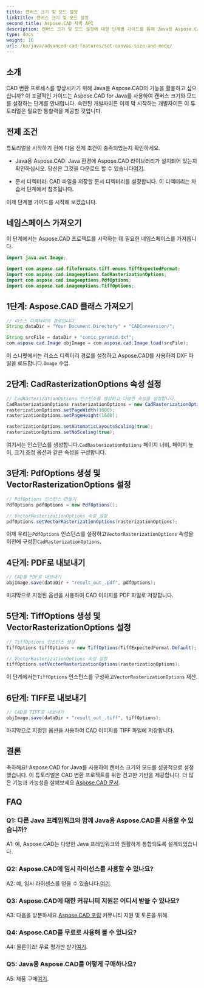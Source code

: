 ```yaml
---
title: 캔버스 크기 및 모드 설정
linktitle: 캔버스 크기 및 모드 설정
second_title: Aspose.CAD 자바 API
description: 캔버스 크기 및 모드 설정에 대한 단계별 가이드를 통해 Java용 Aspose.CAD의 강력한 기능을 살펴보세요. CAD 파일을 PDF 및 TIFF 형식으로 쉽게 변환하세요.
type: docs
weight: 16
url: /ko/java/advanced-cad-features/set-canvas-size-and-mode/
---
```

## 소개

CAD 변환 프로세스를 향상시키기 위해 Java용 Aspose.CAD의 기능을 활용하고 싶으십니까? 이 포괄적인 가이드는 Aspose.CAD for Java를 사용하여 캔버스 크기와 모드를 설정하는 단계를 안내합니다. 숙련된 개발자이든 이제 막 시작하는 개발자이든 이 튜토리얼은 필요한 통찰력을 제공할 것입니다.

## 전제 조건

튜토리얼을 시작하기 전에 다음 전제 조건이 충족되었는지 확인하세요.

-  Java용 Aspose.CAD: Java 환경에 Aspose.CAD 라이브러리가 설치되어 있는지 확인하십시오. 당신은 그것을 다운로드 할 수 있습니다[여기](https://releases.aspose.com/cad/java/).

- 문서 디렉터리: CAD 파일을 저장할 문서 디렉터리를 설정합니다. 이 디렉터리는 자습서 단계에서 참조됩니다.

이제 단계별 가이드를 시작해 보겠습니다.

## 네임스페이스 가져오기

이 단계에서는 Aspose.CAD 프로젝트를 시작하는 데 필요한 네임스페이스를 가져옵니다.
```java
import java.awt.Image;

import com.aspose.cad.fileformats.tiff.enums.TiffExpectedFormat;
import com.aspose.cad.imageoptions.CadRasterizationOptions;
import com.aspose.cad.imageoptions.PdfOptions;
import com.aspose.cad.imageoptions.TiffOptions;
```

## 1단계: Aspose.CAD 클래스 가져오기

```java
// 리소스 디렉터리의 경로입니다.
String dataDir = "Your Document Directory" + "CADConversion/";

String srcFile = dataDir + "conic_pyramid.dxf";
com.aspose.cad.Image objImage = com.aspose.cad.Image.load(srcFile);
```

 이 스니펫에서는 리소스 디렉터리 경로를 설정하고 Aspose.CAD를 사용하여 DXF 파일을 로드합니다.`Image` 수업.

## 2단계: CadRasterizationOptions 속성 설정

```java
// CadRasterizationOptions 인스턴스를 생성하고 다양한 속성을 설정합니다.
CadRasterizationOptions rasterizationOptions = new CadRasterizationOptions();
rasterizationOptions.setPageWidth(1600);
rasterizationOptions.setPageHeight(1600);

rasterizationOptions.setAutomaticLayoutsScaling(true);
rasterizationOptions.setNoScaling(true);
```

 여기서는 인스턴스를 생성합니다.`CadRasterizationOptions` 페이지 너비, 페이지 높이, 크기 조정 옵션과 같은 속성을 구성합니다.

## 3단계: PdfOptions 생성 및 VectorRasterizationOptions 설정

```java
// PdfOptions 인스턴스 만들기
PdfOptions pdfOptions = new PdfOptions();

// VectorRasterizationOptions 속성 설정
pdfOptions.setVectorRasterizationOptions(rasterizationOptions);
```

 이제 우리는`PdfOptions` 인스턴스를 설정하고`VectorRasterizationOptions` 속성을 이전에 구성한`CadRasterizationOptions`.

## 4단계: PDF로 내보내기

```java
// CAD를 PDF로 내보내기
objImage.save(dataDir + "result_out_.pdf", pdfOptions);
```

마지막으로 지정된 옵션을 사용하여 CAD 이미지를 PDF 파일로 저장합니다.

## 5단계: TiffOptions 생성 및 VectorRasterizationOptions 설정

```java
// TiffOptions 인스턴스 생성
TiffOptions tiffOptions = new TiffOptions(TiffExpectedFormat.Default);

// VectorRasterizationOptions 속성 설정
tiffOptions.setVectorRasterizationOptions(rasterizationOptions);
```

이 단계에서는`TiffOptions` 인스턴스를 구성하고`VectorRasterizationOptions` 재산.

## 6단계: TIFF로 내보내기

```java
// CAD를 TIFF로 내보내기
objImage.save(dataDir + "result_out_.tiff", tiffOptions);
```

마지막으로 지정된 옵션을 사용하여 CAD 이미지를 TIFF 파일에 저장합니다.

## 결론

 축하해요! Aspose.CAD for Java를 사용하여 캔버스 크기와 모드를 성공적으로 설정했습니다. 이 튜토리얼은 CAD 변환 프로젝트를 위한 견고한 기반을 제공합니다. 더 많은 기능과 가능성을 살펴보세요.[Aspose.CAD 문서](https://reference.aspose.com/cad/java/).

## FAQ

### Q1: 다른 Java 프레임워크와 함께 Java용 Aspose.CAD를 사용할 수 있습니까?

A1: 예, Aspose.CAD는 다양한 Java 프레임워크와 원활하게 통합되도록 설계되었습니다.

### Q2: Aspose.CAD에 임시 라이선스를 사용할 수 있나요?

 A2: 예, 임시 라이센스를 얻을 수 있습니다.[여기](https://purchase.aspose.com/temporary-license/).

### Q3: Aspose.CAD에 대한 커뮤니티 지원은 어디서 받을 수 있나요?

 A3: 다음을 방문하세요.[Aspose.CAD 포럼](https://forum.aspose.com/c/cad/19) 커뮤니티 지원 및 토론을 위해.

### Q4: Aspose.CAD를 무료로 사용해 볼 수 있나요?

 A4: 물론이죠! 무료 평가판 받기[여기](https://releases.aspose.com/).

### Q5: Java용 Aspose.CAD를 어떻게 구매하나요?

 A5: 제품 구매[여기](https://purchase.aspose.com/buy).